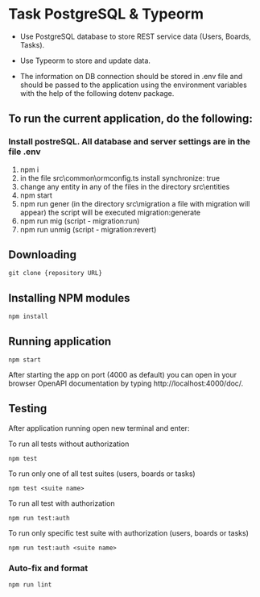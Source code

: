 # Task PostgreSQL & Typeorm

- Use PostgreSQL database to store REST service data (Users, Boards, Tasks).

- Use Typeorm to store and update data.

- The information on DB connection should be stored in .env file and should be passed to the application using the environment variables with the help of the following dotenv package.

## To run the current application, do the following:

### Install postreSQL. All database and server settings are in the file .env

1. npm i
2. in the file src\common\ormconfig.ts install synchronize: true
3. change any entity in any of the files in the directory src\entities
4. npm start
5. npm run gener (in the directory src\migration a file with migration will appear) the script will be executed migration:generate
6. npm run mig (script - migration:run)
7. npm run unmig (script - migration:revert)

## Downloading

```
git clone {repository URL}
```

## Installing NPM modules

```
npm install
```

## Running application

```
npm start
```

After starting the app on port (4000 as default) you can open
in your browser OpenAPI documentation by typing http://localhost:4000/doc/.

## Testing

After application running open new terminal and enter:

To run all tests without authorization

```
npm test
```

To run only one of all test suites (users, boards or tasks)

```
npm test <suite name>
```

To run all test with authorization

```
npm run test:auth
```

To run only specific test suite with authorization (users, boards or tasks)

```
npm run test:auth <suite name>
```

### Auto-fix and format

```
npm run lint
```
